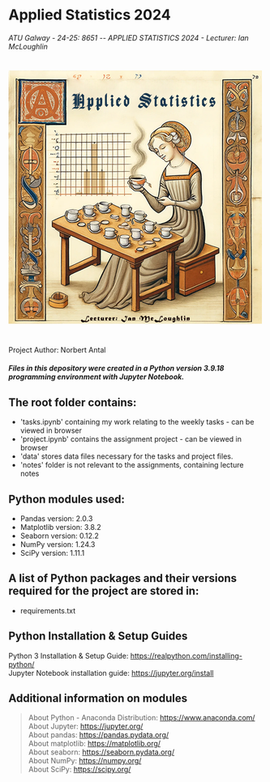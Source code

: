 # Applied Statistics 2024
###### ATU Galway - 24-25: 8651 -- APPLIED STATISTICS 2024 - Lecturer: Ian McLoughlin

# ![TheLadyTastingTea](data\image.png)

<br>
Project Author: Norbert Antal
<br>

##### *Files in this depository were created in a Python version 3.9.18 programming environment with Jupyter Notebook.*<br>

## The root folder contains:
- 'tasks.ipynb' containing my work relating to the weekly tasks - can be viewed in browser
- 'project.ipynb' contains the assignment project -  can be viewed in browser
- 'data' stores data files necessary for the tasks and project files.
- 'notes' folder is not relevant to the assignments, containing lecture notes

## Python modules used:<br>

+ Pandas version: 2.0.3<br>
+ Matplotlib version: 3.8.2<br>
+ Seaborn version: 0.12.2<br>
+ NumPy version: 1.24.3<br>
+ SciPy version: 1.11.1<br>

## A list of Python packages and their versions required for the project are stored in:
+ requirements.txt

## Python Installation & Setup Guides<br>
Python 3 Installation & Setup Guide: https://realpython.com/installing-python/<br>
Jupyter Notebook installation guide: https://jupyter.org/install<br>

## Additional information on modules<br>
>About Python - Anaconda Distribution: https://www.anaconda.com/<br>
>About Jupyter: https://jupyter.org/<br>
>About pandas: https://pandas.pydata.org/<br>
>About matplotlib: https://matplotlib.org/<br>
>About seaborn: https://seaborn.pydata.org/<br>
>About NumPy: https://numpy.org/<br>
>About SciPy: https://scipy.org/<br>
